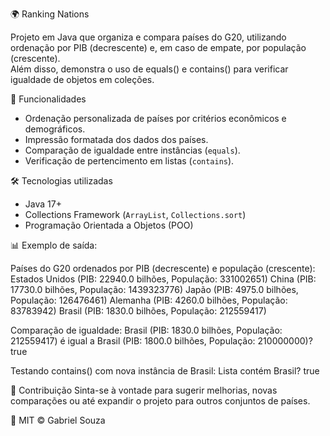 🌍 Ranking Nations

Projeto em Java que organiza e compara países do G20, utilizando ordenação por PIB (decrescente) e, em caso de empate, por população (crescente).  
Além disso, demonstra o uso de equals() e contains() para verificar igualdade de objetos em coleções.

🚀 Funcionalidades
- Ordenação personalizada de países por critérios econômicos e demográficos.
- Impressão formatada dos dados dos países.
- Comparação de igualdade entre instâncias (`equals`).
- Verificação de pertencimento em listas (`contains`).

🛠️ Tecnologias utilizadas
- Java 17+  
- Collections Framework (`ArrayList`, `Collections.sort`)  
- Programação Orientada a Objetos (POO) 

📊 Exemplo de saída: 

Países do G20 ordenados por PIB (decrescente) e população (crescente):
Estados Unidos (PIB: 22940.0 bilhões, População: 331002651)
China (PIB: 17730.0 bilhões, População: 1439323776)
Japão (PIB: 4975.0 bilhões, População: 126476461)
Alemanha (PIB: 4260.0 bilhões, População: 83783942)
Brasil (PIB: 1830.0 bilhões, População: 212559417)

Comparação de igualdade:
Brasil (PIB: 1830.0 bilhões, População: 212559417) é igual a Brasil (PIB: 1800.0 bilhões, População: 210000000)? true

Testando contains() com nova instância de Brasil:
Lista contém Brasil? true


🤝 Contribuição
Sinta-se à vontade para sugerir melhorias, novas comparações ou até expandir o projeto para outros conjuntos de países.

📄 MIT © Gabriel Souza

